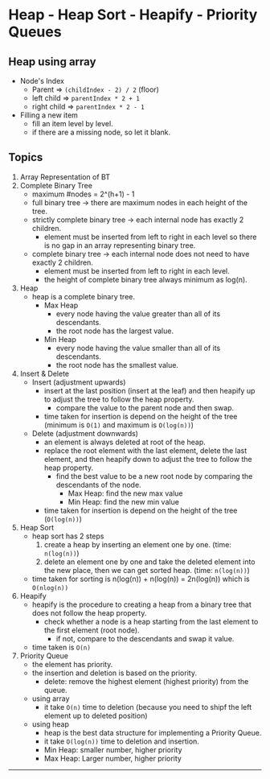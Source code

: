# Heap - Heap Sort - Heapify - Priority Queues

## Heap using array
- Node's Index
	- Parent => `(childIndex - 2) / 2` (floor)
	- left child => `parentIndex * 2 + 1`
	- right child => `parentIndex * 2 - 1`
- Filling a new item
	- fill an item level by level.
	- if there are a missing node, so let it blank.

## Topics
1. Array Representation of BT
2. Complete Binary Tree
	- maximum #nodes = 2^(h+1) - 1
	- full binary tree -> there are maximum nodes in each height of the tree.
	- strictly complete binary tree -> each internal node has exactly 2 children.
		- element must be inserted from left to right in each level so there is no gap in an array representing binary tree.
	- complete binary tree -> each internal node does not need to have exactly 2 children.
		- element must be inserted from left to right in each level.
		- the height of complete binary tree always minimum as log(n).
3. Heap 
	- heap is a complete binary tree.
		- Max Heap
			- every node having the value greater than all of its descendants.
			- the root node has the largest value.
		- Min Heap
			- every node having the value smaller than all of its descendants.
			- the root node has the smallest value.
4. Insert & Delete
	- Insert (adjustment upwards)
		- insert at the last position (insert at the leaf) and then heapify up to adjust the tree to follow the heap property.
			- compare the value to the parent node and then swap.
		- time taken for insertion is depend on the height of the tree (minimum is `O(1)` and maximum is `O(log(n))`) 
	- Delete (adjustment downwards)
		- an element is always deleted at root of the heap.
		- replace the root element with the last element, delete the last element, and then heapify down to adjust the tree to follow the heap property.
			- find the best value to be a new root node by comparing the descendants of the node.
				- Max Heap: find the new max value
				- Min Heap: find the new min value
		- time taken for insertion is depend on the height of the tree (`O(log(n))`)
5. Heap Sort 
	- heap sort has 2 steps
		1. create a heap by inserting an element one by one. (time: `n(log(n))`)
		2. delete an element one by one and take the deleted element into the new place, then we can get sorted heap. (time: `n(log(n))`)
	- time taken for sorting is n(log(n)) + n(log(n)) = 2n(log(n)) which is `O(nlog(n))`
6. Heapify
	- heapify is the procedure to creating a heap from a binary tree that does not follow the heap property.
		- check whether a node is a heap starting from the last element to the first element (root node).
			- if not, compare to the descendants and swap it value.
	- time taken is `O(n)`
7. Priority Queue
	- the element has priority.
	- the insertion and deletion is based on the priority.
		- delete: remove the highest element (highest priority) from the queue.
	- using array 
		- it take `O(n)` time to deletion (because you need to shipf the left element up to deleted position)
	- using heap
		- heap is the best data structure for implementing a Priority Queue.
		- it take `O(log(n))` time to deletion and insertion.
		- Min Heap: smaller number, higher priority
		- Max Heap: Larger number, higher priority

--- 